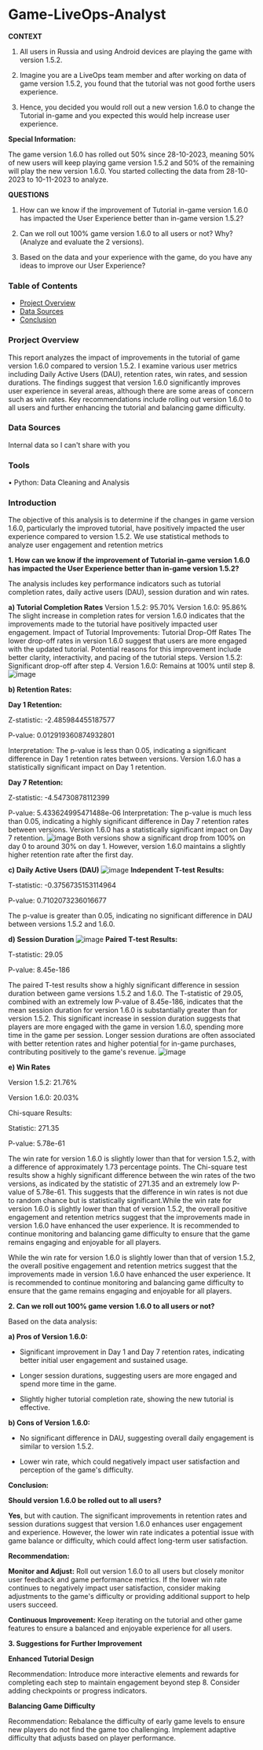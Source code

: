 # Game-LiveOps-Analyst
**CONTEXT**
1. All users in Russia and using Android devices are playing the game with version 1.5.2.

2. Imagine you are a LiveOps team member and after working on data of game version 1.5.2, you found that the tutorial was not good forthe users experience.
  
3. Hence, you decided you would roll out a new version 1.6.0 to change the Tutorial in-game and you expected this would help increase user experience.

**Special Information:**

The game version 1.6.0 has rolled out 50% since 28-10-2023, meaning 50% of new users will keep playing game version 1.5.2 and 50% of the remaining will play the new version 1.6.0. You started collecting the data from 28-10-2023 to 10-11-2023 to analyze.

**QUESTIONS**

1. How can we know if the improvement of Tutorial in-game version 1.6.0 has impacted the User Experience better than in-game version 1.5.2?
   
2. Can we roll out 100% game version 1.6.0 to all users or not? Why? (Analyze and evaluate the 2 versions).
 
3. Based on the data and your experience with the game, do you have any ideas to improve our User Experience?
### Table of Contents
- [Project Overview](#project-overview)
- [Data Sources](#data-sources)
- [Conclusion](#conclusion)
  
### Prorject Overview
This report analyzes the impact of improvements in the tutorial of game 
version 1.6.0 compared to version 1.5.2. I examine various user metrics 
including Daily Active Users (DAU), retention rates, win rates, and session 
durations. The findings suggest that version 1.6.0 significantly improves user 
experience in several areas, although there are some areas of concern such as 
win rates. Key recommendations include rolling out version 1.6.0 to all users 
and further enhancing the tutorial and balancing game difficulty.

### Data Sources
Internal data so I can't share with you

### Tools
 • Python: Data Cleaning and Analysis

 ### Introduction
 The objective of this analysis is to determine if the changes in game version 
1.6.0, particularly the improved tutorial, have positively impacted the user 
experience compared to version 1.5.2. We use statistical methods to analyze 
user engagement and retention metrics

**1. How can we know if the improvement of Tutorial in-game version 1.6.0 has impacted the User Experience better than in-game version 1.5.2?**

The analysis includes key performance indicators such as tutorial completion rates, daily active users (DAU), session duration and win rates.

**a) Tutorial Completion Rates**
Version 1.5.2: 95.70%
Version 1.6.0: 95.86%
The slight increase in completion rates for version 1.6.0 indicates that the 
improvements made to the tutorial have positively impacted user 
engagement.
Impact of Tutorial Improvements: Tutorial Drop-Off Rates
The lower drop-off rates in version 1.6.0 suggest that users are more engaged 
with the updated tutorial. Potential reasons for this improvement include 
better clarity, interactivity, and pacing of the tutorial steps.
Version 1.5.2: Significant drop-off after step 4.
Version 1.6.0: Remains at 100% until step 8.
![image](https://github.com/Huy24vt/Game-LiveOps-Analyst/assets/130732635/f0669786-feff-490e-b9b2-a53c51b17800)

**b) Retention Rates:**

**Day 1 Retention:**

Z-statistic: -2.485984455187577

P-value: 0.012919360874932801

Interpretation: The p-value is less than 0.05, indicating a significant difference in Day 1 retention rates between versions. Version 1.6.0 has a statistically significant impact on Day 1 retention.

**Day 7 Retention:**

Z-statistic: -4.54730878112399

P-value: 5.433624995471488e-06
Interpretation: The p-value is much less than 0.05, indicating a highly significant difference in Day 7 retention rates between versions. Version 1.6.0 has a statistically significant impact on Day 7 retention.
![image](https://github.com/Huy24vt/Game-LiveOps-Analyst/assets/130732635/607c17ff-6505-4b51-9100-c7a66480cdec)
Both versions show a significant drop from 100% on day 0 to around 30% on day 1. However, version 1.6.0 maintains a slightly higher retention rate after the first day.

**c) Daily Active Users (DAU)**
![image](https://github.com/Huy24vt/Game-LiveOps-Analyst/assets/130732635/6c34ed2a-bf26-4000-8372-02b4c61b50c0)
**Independent T-test Results:**

T-statistic: -0.3756735153114964

P-value: 0.7102073236016677

The p-value is greater than 0.05, indicating no significant difference in DAU between versions 1.5.2 and 1.6.0.

**d) Session Duration**
![image](https://github.com/Huy24vt/Game-LiveOps-Analyst/assets/130732635/6f41eed6-7596-49f3-ae1f-61dcf8b10897)
**Paired T-test Results:**

T-statistic: 29.05

P-value: 8.45e-186

The paired T-test results show a highly significant difference in session duration between game versions 1.5.2 and 1.6.0. The T-statistic of 29.05, 
combined with an extremely low P-value of 8.45e-186, indicates that the mean session duration for version 1.6.0 is substantially greater than for version 1.5.2. 
This significant increase in session duration suggests that players are more engaged with the game in version 1.6.0, spending more time in the game per session. Longer session durations are often associated with better retention rates and higher potential for in-game purchases, contributing positively to the game's revenue.
![image](https://github.com/Huy24vt/Game-LiveOps-Analyst/assets/130732635/1b329b46-a47b-442d-9fe2-a7f323cb4b4c)

**e) Win Rates**

Version 1.5.2: 21.76%

Version 1.6.0: 20.03%

Chi-square Results:

Statistic: 271.35

P-value: 5.78e-61

The win rate for version 1.6.0 is slightly lower than that for version 1.5.2, with a difference of approximately 1.73 percentage points. The Chi-square test results show a highly significant difference between the win rates of the two versions, as indicated by the statistic of 271.35 and an extremely low P-value of 5.78e-61. This suggests that the difference in win rates is not due to random chance but is statistically significant.While the win rate for version 1.6.0 is slightly lower than that of version 1.5.2, the overall positive engagement and retention metrics suggest that the improvements made in version 1.6.0 have enhanced the user experience. It is recommended to continue monitoring and balancing game difficulty to ensure that the game remains engaging and enjoyable for all players.

While the win rate for version 1.6.0 is slightly lower than that of version 1.5.2, the overall positive engagement and retention metrics suggest that the improvements made in version 1.6.0 have enhanced the user experience. It is recommended to continue monitoring and balancing game difficulty to ensure that the game remains engaging and enjoyable for all players.

**2. Can we roll out 100% game version 1.6.0 to all users or not?**
   
Based on the data analysis:

**a) Pros of Version 1.6.0:**

- Significant improvement in Day 1 and Day 7 retention rates, indicating better initial user engagement and sustained usage.

- Longer session durations, suggesting users are more engaged and spend more time in the game.

- Slightly higher tutorial completion rate, showing the new tutorial is effective.

**b) Cons of Version 1.6.0:**

- No significant difference in DAU, suggesting overall daily engagement is similar to version 1.5.2.

- Lower win rate, which could negatively impact user satisfaction and perception of the game's difficulty.

**Conclusion:**

**Should version 1.6.0 be rolled out to all users?**

**Yes**, but with caution. The significant improvements in retention rates and session durations suggest that version 1.6.0 enhances user 
engagement and experience. However, the lower win rate indicates a potential issue with game balance or difficulty, which could affect long-term user satisfaction.

**Recommendation:**

**Monitor and Adjust:** Roll out version 1.6.0 to all users but closely monitor user feedback and game performance metrics. If the lower win 
rate continues to negatively impact user satisfaction, consider making adjustments to the game's difficulty or providing additional support to help users succeed.

**Continuous Improvement:** Keep iterating on the tutorial and other game features to ensure a balanced and enjoyable experience for all users.

**3. Suggestions for Further Improvement**
   
**Enhanced Tutorial Design**

Recommendation: Introduce more interactive elements and rewards for completing each step to maintain engagement beyond step 8. Consider adding checkpoints or progress indicators.

**Balancing Game Difficulty**

Recommendation: Rebalance the difficulty of early game levels to ensure new players do not find the game too challenging. Implement adaptive difficulty that adjusts based on player performance. 
